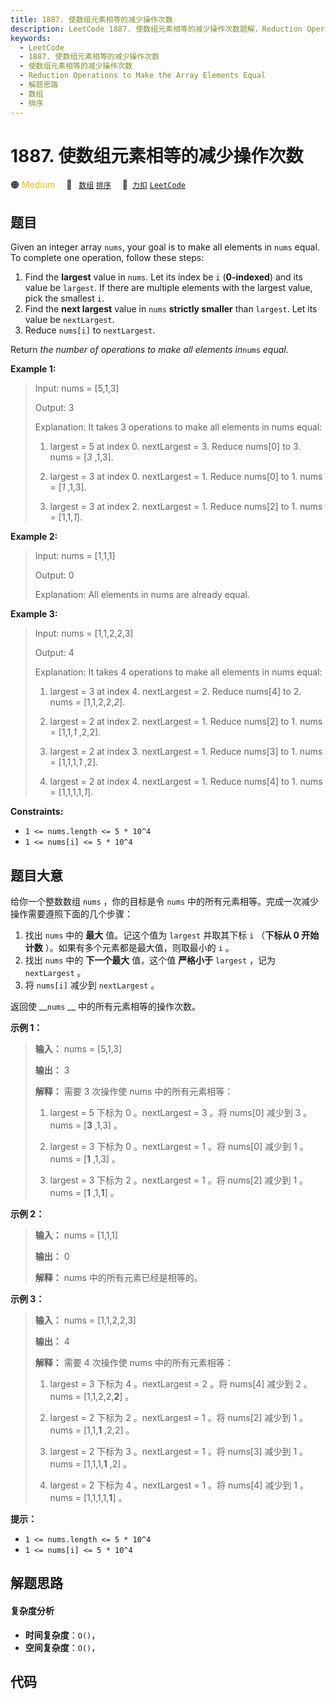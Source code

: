 ```yaml
---
title: 1887. 使数组元素相等的减少操作次数
description: LeetCode 1887. 使数组元素相等的减少操作次数题解，Reduction Operations to Make the Array Elements Equal，包含解题思路、复杂度分析以及完整的 JavaScript 代码实现。
keywords:
  - LeetCode
  - 1887. 使数组元素相等的减少操作次数
  - 使数组元素相等的减少操作次数
  - Reduction Operations to Make the Array Elements Equal
  - 解题思路
  - 数组
  - 排序
---
```


# 1887. 使数组元素相等的减少操作次数

🟠 <font color=#ffb800>Medium</font>&emsp; 🔖&ensp; [`数组`](/tag/array.md) [`排序`](/tag/sorting.md)&emsp; 🔗&ensp;[`力扣`](https://leetcode.cn/problems/reduction-operations-to-make-the-array-elements-equal) [`LeetCode`](https://leetcode.com/problems/reduction-operations-to-make-the-array-elements-equal)

## 题目

Given an integer array `nums`, your goal is to make all elements in `nums`
equal. To complete one operation, follow these steps:

  1. Find the **largest** value in `nums`. Let its index be `i` (**0-indexed**) and its value be `largest`. If there are multiple elements with the largest value, pick the smallest `i`.
  2. Find the **next largest** value in `nums` **strictly smaller** than `largest`. Let its value be `nextLargest`.
  3. Reduce `nums[i]` to `nextLargest`.

Return _the number of operations to make all elements in_`nums` _equal_.



**Example 1:**

> Input: nums = [5,1,3]
> 
> Output: 3
> 
> Explanation:  It takes 3 operations to make all elements in nums equal:
> 
> 1. largest = 5 at index 0. nextLargest = 3. Reduce nums[0] to 3. nums = [_3_ ,1,3].
> 
> 2. largest = 3 at index 0. nextLargest = 1. Reduce nums[0] to 1. nums = [_1_ ,1,3].
> 
> 3. largest = 3 at index 2. nextLargest = 1. Reduce nums[2] to 1. nums = [1,1,_1_].

**Example 2:**

> Input: nums = [1,1,1]
> 
> Output: 0
> 
> Explanation:  All elements in nums are already equal.

**Example 3:**

> Input: nums = [1,1,2,2,3]
> 
> Output: 4
> 
> Explanation:  It takes 4 operations to make all elements in nums equal:
> 
> 1. largest = 3 at index 4. nextLargest = 2. Reduce nums[4] to 2. nums = [1,1,2,2,_2_].
> 
> 2. largest = 2 at index 2. nextLargest = 1. Reduce nums[2] to 1. nums = [1,1,_1_ ,2,2].
> 
> 3. largest = 2 at index 3. nextLargest = 1. Reduce nums[3] to 1. nums = [1,1,1,_1_ ,2].
> 
> 4. largest = 2 at index 4. nextLargest = 1. Reduce nums[4] to 1. nums = [1,1,1,1,_1_].

**Constraints:**

  * `1 <= nums.length <= 5 * 10^4`
  * `1 <= nums[i] <= 5 * 10^4`


## 题目大意

给你一个整数数组 `nums` ，你的目标是令 `nums` 中的所有元素相等。完成一次减少操作需要遵照下面的几个步骤：

  1. 找出 `nums` 中的 **最大** 值。记这个值为 `largest` 并取其下标 `i` （**下标从 0 开始计数** ）。如果有多个元素都是最大值，则取最小的 `i` 。
  2. 找出 `nums` 中的 **下一个最大** 值，这个值 **严格小于** `largest` ，记为 `nextLargest` 。
  3. 将 `nums[i]` 减少到 `nextLargest` 。

返回使 __`nums` __ 中的所有元素相等的操作次数。

**示例 1：**

> 
> 
> 
> 
> 
> **输入：** nums = [5,1,3]
> 
> **输出：** 3
> 
> **解释：** 需要 3 次操作使 nums 中的所有元素相等：
> 
> 1. largest = 5 下标为 0 。nextLargest = 3 。将 nums[0] 减少到 3 。nums = [**3** ,1,3] 。
> 
> 2. largest = 3 下标为 0 。nextLargest = 1 。将 nums[0] 减少到 1 。nums = [**1** ,1,3] 。
> 
> 3. largest = 3 下标为 2 。nextLargest = 1 。将 nums[2] 减少到 1 。nums = [**1** ,1,**1**] 。
> 
> 

**示例 2：**

> 
> 
> 
> 
> 
> **输入：** nums = [1,1,1]
> 
> **输出：** 0
> 
> **解释：** nums 中的所有元素已经是相等的。
> 
> 

**示例 3：**

> 
> 
> 
> 
> 
> **输入：** nums = [1,1,2,2,3]
> 
> **输出：** 4
> 
> **解释：** 需要 4 次操作使 nums 中的所有元素相等：
> 
> 1. largest = 3 下标为 4 。nextLargest = 2 。将 nums[4] 减少到 2 。nums = [1,1,2,2,**2**] 。
> 
> 2. largest = 2 下标为 2 。nextLargest = 1 。将 nums[2] 减少到 1 。nums = [1,1,**1** ,2,2] 。 
> 
> 3. largest = 2 下标为 3 。nextLargest = 1 。将 nums[3] 减少到 1 。nums = [1,1,1,**1** ,2] 。 
> 
> 4. largest = 2 下标为 4 。nextLargest = 1 。将 nums[4] 减少到 1 。nums = [1,1,1,1,**1**] 。
> 
> 

**提示：**

  * `1 <= nums.length <= 5 * 10^4`
  * `1 <= nums[i] <= 5 * 10^4`


## 解题思路

#### 复杂度分析

- **时间复杂度**：`O()`，
- **空间复杂度**：`O()`，

## 代码

```javascript

```